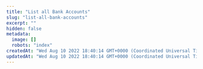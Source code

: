 ```yaml
---
title: "List all Bank Accounts"
slug: "list-all-bank-accounts"
excerpt: ""
hidden: false
metadata: 
  image: []
  robots: "index"
createdAt: "Wed Aug 10 2022 18:40:14 GMT+0000 (Coordinated Universal Time)"
updatedAt: "Wed Aug 10 2022 18:40:14 GMT+0000 (Coordinated Universal Time)"
---
```

